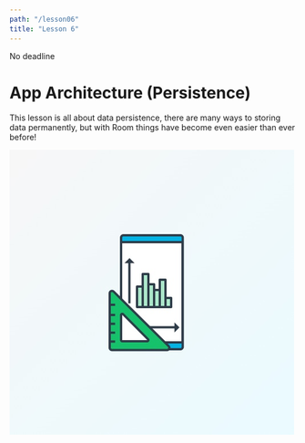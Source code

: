 ```yaml
---
path: "/lesson06"
title: "Lesson 6"
---
```


<deadline>No deadline</deadline>

<text-box variant='learningObjectives' name='Learning objectives'>
</text-box>

# App Architecture (Persistence)

This lesson is all about data persistence, there are many ways to storing data permanently, but with Room things have become even easier than ever before!

![App Architecture (Persistence)](./l6.jpg)

<exercises-in-this-section></exercises-in-this-section>
